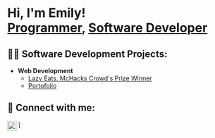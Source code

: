 <h1>Hi, I'm Emily! <br/><a href="https://github.com/emilyzzzhang">Programmer</a>, <a href="https://www.linkedin.com/in/emily-zhang-0ba28b275/">Software Developer</a>

<h2>👨‍💻 Software Development Projects:</h2>

- <b>Web Development</b>
  - [Lazy Eats, McHacks Crowd's Prize Winner](https://github.com/EdiTheBacon/LazyEats)
  - [Portofolio](https://github.com/emilyzzzhang/emilyzhang.io)

<h2> 🤳 Connect with me:</h2>
[<img align="left" alt="EmilyZhang | LinkedIn" width="22px" src="https://cdn.jsdelivr.net/npm/simple-icons@v3/icons/linkedin.svg"[linkedin]

[linkedin]: https://www.linkedin.com/in/emily-zhang-0ba28b275/

<!--
**emilyzzzhang/emilyzzzhang** is a ✨ _special_ ✨ repository because its `README.md` (this file) appears on your GitHub profile.

Here are some ideas to get you started:

- 🔭 I’m currently working on ...
- 🌱 I’m currently learning ...
- 👯 I’m looking to collaborate on ...
- 🤔 I’m looking for help with ...
- 💬 Ask me about ...
- 📫 How to reach me: ...
- 😄 Pronouns: ...
- ⚡ Fun fact: ...
-->

